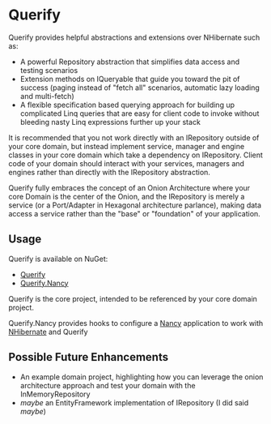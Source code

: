 Querify
===

Querify provides helpful abstractions and extensions over NHibernate such as:

* A powerful Repository abstraction that simplifies data access and testing scenarios
* Extension methods on IQueryable that guide you toward the pit of success (paging instead of "fetch all" scenarios, automatic lazy loading and multi-fetch)
* A flexible specification based querying approach for building up complicated Linq queries that are easy for client code to invoke without bleeding nasty Linq expressions further up your stack

It is recommended that you not work directly with an IRepository outside of your core domain, but instead implement 
service, manager and engine classes in your core domain which take a dependency on IRepository. Client code of your domain
should interact with your services, managers and engines rather than directly with the IRepository abstraction.

Querify fully embraces the concept of an Onion Architecture where your core Domain is the center of the Onion, and the 
IRepository is merely a service (or a Port/Adapter in Hexagonal architecture parlance), making data access a service rather than the "base" 
or "foundation" of your application.

Usage
---

Querify is available on NuGet: 

* [Querify](https://www.nuget.org/packages/Querify/)
* [Querify.Nancy](https://www.nuget.org/packages/Querify.Nancy/)

Querify is the core project, intended to be referenced by your core domain project.

Querify.Nancy provides hooks to configure a [Nancy](http://nancyfx.org/) application to 
work with [NHibernate](http://nhforge.org/) and Querify

Possible Future Enhancements
---

* An example domain project, highlighting how you can leverage the onion architecture approach and test your domain with the InMemoryRepository
* _maybe_ an EntityFramework implementation of IRepository (I did said _maybe_)
